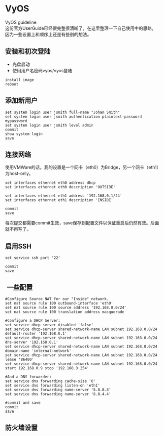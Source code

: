 # VyOS
VyOS guideline  
这份官方UserGuide已经很完整很清晰了，在这里整理一下自己使用中的思路，因为一些设置上和顺序上还是有些别的想法。  

## 安装和初次登陆
* 光盘启动
* 使用用户名密码vyos/vyos登陆
```
install image
reboot
```

## 添加新用户
```
set system login user jsmith full-name "Johan Smith" 
set system login user jsmith authentication plaintext-password mypassword 
set system login user jsmith level admin 
commit
show system login 
save
```

## 连接网络
使用VMWare的话，我的设置是一个网卡（eth0）为Bridge，另一个网卡（eth1）为host-only。  
```
set interfaces ethernet eth0 address dhcp
set interfaces ethernet eth0 description 'OUTSIDE'

set interfaces ethernet eth1 address '192.168.0.1/24'
set interfaces ethernet eth1 description 'INSIDE'

commit
save
```
每次提交都需要commit生效，save保存到配置文件以保证重启后仍然有效。后面就不再写了。  

## 启用SSH
```
set service ssh port '22'

commit
save
```

##  一些配置
```
#Configure Source NAT for our "Inside" network.
set nat source rule 100 outbound-interface 'eth0'
set nat source rule 100 source address '192.168.0.0/24'
set nat source rule 100 translation address masquerade

#Configure a DHCP Server:
set service dhcp-server disabled 'false'
set service dhcp-server shared-network-name LAN subnet 192.168.0.0/24 default-router '192.168.0.1'
set service dhcp-server shared-network-name LAN subnet 192.168.0.0/24 dns-server '192.168.0.1'
set service dhcp-server shared-network-name LAN subnet 192.168.0.0/24 domain-name 'internal-network'
set service dhcp-server shared-network-name LAN subnet 192.168.0.0/24 lease '86400'
set service dhcp-server shared-network-name LAN subnet 192.168.0.0/24 start 192.168.0.9 stop '192.168.0.254'

#And a DNS forwarder:
set service dns forwarding cache-size '0'
set service dns forwarding listen-on 'eth1'
set service dns forwarding name-server '8.8.8.8'
set service dns forwarding name-server '8.8.4.4'

#commit and save
commit
save
```

## 防火墙设置
```

```
